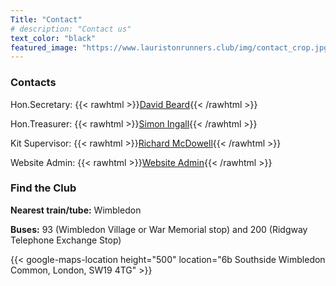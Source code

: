 ```yaml
---
Title: "Contact"
# description: "Contact us"
text_color: "black"
featured_image: "https://www.lauristonrunners.club/img/contact_crop.jpg"
---
```


### Contacts


Hon.Secretary: {{< rawhtml >}}<a href = "mailto: secretary@lauristonrunners.club">David Beard</a>{{< /rawhtml >}}

Hon.Treasurer: {{< rawhtml >}}<a href = "mailto: treasurer@lauristonrunners.club">Simon Ingall</a>{{< /rawhtml >}}

Kit Supervisor: {{< rawhtml >}}<a href = "mailto: kit@lauristonrunners.club">Richard McDowell</a>{{< /rawhtml >}}

Website Admin: {{< rawhtml >}}<a href = "mailto: webmaster@lauristonrunners.club">Website Admin</a>{{< /rawhtml >}}

### Find the Club

**Nearest train/tube:** Wimbledon

**Buses:** 93 (Wimbledon Village or War Memorial stop) and 200 (Ridgway Telephone Exchange Stop)

{{< google-maps-location height="500" location="6b Southside Wimbledon Common, London, SW19 4TG" >}}
